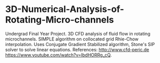 # 3D-Numerical-Analysis-of-Rotating-Micro-channels
Undergrad Final Year Project. 3D CFD analysis of fluid flow in rotating microchannels.
SIMPLE algorithm on collocated grid Rhie-Chow interpolation.
Uses Conjugate Gradient Stabilized algorithm, Stone's SIP solver to solve linear equations.
References:
http://www.cfd-peric.de
https://www.youtube.com/watch?v=IbdHORRg_cQ.
